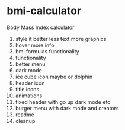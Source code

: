 # bmi-calculator
Body Mass Index calculator




1. style it better less text more graphics
3. hover more info
4. bmi formulas functionality
5. functionality
6. better menu
7. dark mode
8. ice cube icon maybe or dolphin
9. header icon
13. title icons
14. animations
15. fixed header with go up dark mode etc
16. burger menu with dark mode and creators
10. readme
11. cleanup
